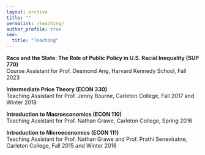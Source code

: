 ```yaml
---
layout: archive
title: ""
permalink: /teaching/
author_profile: true
seo:
  title: "Teaching"
---
```


**Race and the State: The Role of Public Policy in U.S. Racial Inequality (SUP 770)**  
Course Assistant for Prof. Desmond Ang, Harvard Kennedy School, Fall 2023

**Intermediate Price Theory (ECON 330)**  
Teaching Assistant for Prof. Jenny Bourne, Carleton College, Fall 2017 and Winter 2018

**Introduction to Macroeconomics (ECON 110)**  
Teaching Assistant for Prof. Nathan Grawe, Carleton College, Spring 2016

**Introduction to Microeconomics (ECON 111)**  
Teaching Assistant for Prof. Nathan Grawe and Prof. Prathi Seneviratne, Carleton College, Fall 2015 and Winter 2016
